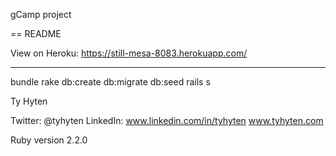 gCamp project

== README

View on Heroku: https://still-mesa-8083.herokuapp.com/

---
bundle
rake db:create db:migrate db:seed
rails s

Ty Hyten

Twitter: @tyhyten
LinkedIn: www.linkedin.com/in/tyhyten
www.tyhyten.com

Ruby version
  2.2.0
